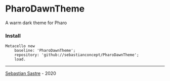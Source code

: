 # PharoDawnTheme
A warm dark theme for Pharo


### Install
```
Metacello new 
	baseline: 'PharoDawnTheme';
	repository: 'github://sebastianconcept/PharoDawnTheme';
	load.
```
___
[Sebastian Sastre](https://sebastiansastre.co) - 2020
